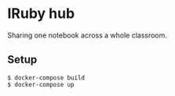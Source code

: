 # IRuby hub

Sharing one notebook across a whole classroom.

## Setup

```
$ docker-compose build
$ docker-compose up
```
